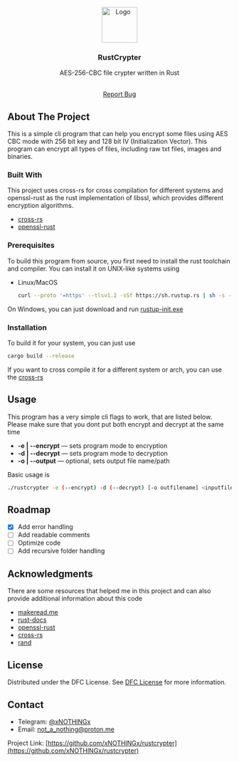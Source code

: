 
<br/>
<div align="center">
<a href="https://github.com/ShaanCoding/ReadME-Generator">
<img src="https://cdn-icons-png.flaticon.com/512/1208/1208881.png" alt="Logo" width="80" height="80">
</a>
<h3 align="center">RustCrypter</h3>
<p align="center">
AES-256-CBC file crypter written in Rust

<br/>
<br/>
  
<a href="https://github.com/ShaanCoding/ReadME-Generator/issues/new?labels=bug&template=bug-report---.md">Report Bug</a>

</p>
</div>

## About The Project

This is a simple cli program that can help you encrypt some files using AES CBC mode with 256 bit key and 128 bit IV (Initialization Vector). This program can encrypt all types of files, including raw txt files, images and binaries. 
### Built With

This project uses cross-rs for cross compilation for different systems and openssl-rust as the rust implementation of libssl, which provides different encryption algorithms.

- [cross-rs](https://github.com/cross-rs/cross)
- [openssl-rust](https://github.com/sfackler/rust-openssl)
### Prerequisites

To build this program from source, you first need to install the rust toolchain and compiler. You can install it on UNIX-like systems using
- Linux/MacOS
   ```sh
   curl --proto '=https' --tlsv1.2 -sSf https://sh.rustup.rs | sh -s -- --help
   ```
On Windows, you can just download and run [rustup-init.exe](https://static.rust-lang.org/rustup/dist/i686-pc-windows-gnu/rustup-init.exe)
### Installation

 To build it for your system, you can just use 
  ```sh
  cargo build --release
  ```
If you want to cross compile it for a different system or arch, you can use the [cross-rs](https://github.com/cross-rs/cross)
## Usage

This program has a very simple cli flags to work, that are listed below. Please make sure that you dont put both encrypt and decrypt at the same time <br>
- **-e | --encrypt** — sets program mode to encryption
- **-d  | --decrypt** — sets program mode to decryption
- **-o | --output** — optional, sets output file name/path

Basic usage is 
   ```sh
   ./rustcrypter -e (--encrypt) -d (--decrypt) [-o outfilename] <inputfilename>
   ```
## Roadmap

- [x] Add error handling
- [ ] Add readable comments
- [ ] Optimize code
- [ ] Add recursive folder handling

## Acknowledgments

There are some resources that helped me in this project and can also provide additional information about this code

- [makeread.me](https://github.com/ShaanCoding/ReadME-Generator)
- [rust-docs](https://doc.rust-lang.org/book/ch01-00-getting-started.html)
- [openssl-rust](https://github.com/sfackler/rust-openssl)
- [cross-rs](https://github.com/cross-rs/cross)
- [rand](https://github.com/rust-random/rand)

## License

Distributed under the DFC License. See [DFC License](https://github.com/xNOTHlNGx/DFC-license/blob/main/LICENSE) for more information.
## Contact

- Telegram: [@xNOTHlNGx](https://t.me/xNOTHlNGx) 
- Email: [not_a_nothing@proton.me](mailto:not_a_nothing@proton.me)

Project Link: [https://github.com/xNOTHlNGx/rustcrypter](https://github.com/xNOTHlNGx/rustcrypter)

